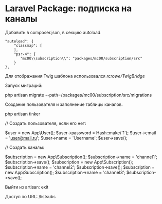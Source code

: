 Laravel Package: подписка на каналы
===================================

Добавить в composer.json, в секцию autoload:

    "autoload": {
        "classmap": [
        ],
        "psr-4": {
           "mc00\\subscription\\": "packages/mc00/subscription/src"
        }
    },

Для отображения Twig шаблона использовался *rcrowe/TwigBridge*

Запуск миграций:

php artisan migrate --path=/packages/mc00/subscription/src/migrations

Создание пользователя и заполнение таблицы каналов.

php artisan tinker

// Создать пользователя, если его нет:

$user = new App\User();
$user->password = Hash::make('1');
$user->email = 'user@mail.ru';
$user->name = 'Username';
$user->save();

// Создать каналы:

$subscription = new App\Subscription();
$subscription->name = 'channel1';
$subscription->save();
$subscription = new App\Subscription();
$subscription->name = 'channel2';
$subscription->save();
$subscription = new App\Subscription();
$subscription->name = 'channel3';
$subscription->save();

Выйти из artisan: exit

Доступ по URL: /listsubs
